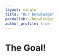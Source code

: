 ```yaml
---
layout: single
title: "Our knowledge"
permalink: /knowledge/
author_profile: true
---
```

# The Goal!
